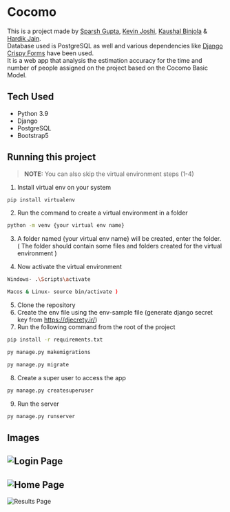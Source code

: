 # Cocomo

This is a project made by [Sparsh Gupta](https://github.com/Sparsh1101), [Kevin Joshi](https://github.com/KevinJ-hub), [Kaushal Binjola](https://github.com/KaushalBinjola) & [Hardik Jain](https://github.com/hardikjain1708).  
Database used is PostgreSQL as well and various dependencies like [Django Crispy Forms](https://django-crispy-forms.readthedocs.io/en/latest/) have been used.  
It is a web app that analysis the estimation accuracy for the time and number of people assigned on the project based on the Cocomo Basic Model.  

## Tech Used

- Python 3.9
- Django
- PostgreSQL
- Bootstrap5

## Running this project  

> **NOTE:** You can also skip the virtual environment steps (1-4)

1. Install virtual env on your system
```bash
pip install virtualenv
```

2. Run the command to create a virtual environment in a folder
```bash
python -m venv {your virtual env name}
```

3. A folder named {your virtual env name} will be created, enter the folder. ( The folder should contain some files and folders created for the virtual environment )

4. Now activate the virtual environment
```bash
Windows- .\Scripts\activate
```

```bash
Macos & Linux- source bin/activate )
```

5. Clone the repository
6. Create the env file using the env-sample file (generate django secret key from https://djecrety.ir/)
7. Run the following command from the root of the project

```bash
pip install -r requirements.txt
```

```bash
py manage.py makemigrations
```

```bash
py manage.py migrate
```

8. Create a super user to access the app

```bash
py manage.py createsuperuser
```

9. Run the server
```bash
py manage.py runserver
```

## Images

![Login Page](screenshots/ss3.png)
---

![Home Page](screenshots/ss1.png)
---

![Results Page](screenshots/ss2.png)
